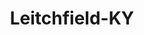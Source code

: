 ---
title: Leitchfield-KY
slug: leitchfield-ky
f_state:
- cms/state/kentucky.md
f_locations:
- cms/payday-loan/a-cash-check-inc-341.md
- cms/payday-loan/cash-a-check-6395.md
- cms/payday-loan/cash-a-check-6402.md
- cms/payday-loan/cash-connection-inc-6921.md
- cms/payday-loan/cash-connection-inc-6923.md
- cms/payday-loan/cash-express-7197.md
- cms/payday-loan/checks-etc.-14645.md
- cms/payday-loan/financial-services-18076.md
updated-on: '2024-05-30T13:41:28.615Z'
created-on: '2024-05-30T13:41:28.615Z'
published-on: '2024-05-30T13:54:32.469Z'
f_city: Leitchfield
layout: '[city].html'
tags: city
---